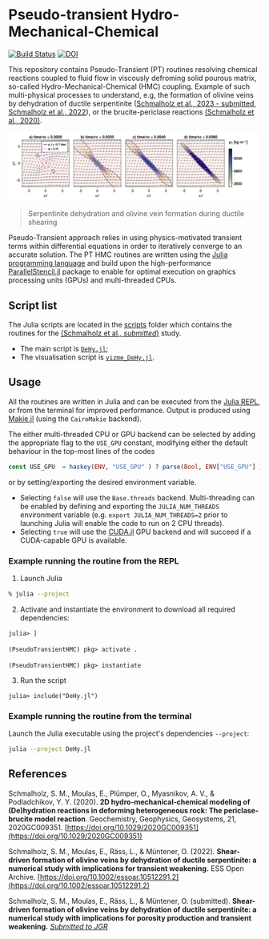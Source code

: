 # Pseudo-transient Hydro-Mechanical-Chemical

[![Build Status](https://github.com/PTsolvers/PseudoTransientHMC.jl/actions/workflows/CI.yml/badge.svg?branch=main)](https://github.com/PTsolvers/PseudoTransientHMC.jl/actions/workflows/CI.yml?query=branch%3Amain)
[![DOI](https://zenodo.org/badge/299357364.svg)](https://zenodo.org/badge/latestdoi/299357364)


This repository contains Pseudo-Transient (PT) routines resolving chemical reactions coupled to fluid flow in viscously defroming solid pourous matrix, so-called Hydro-Mechanical-Chemical (HMC) coupling. Example of such multi-physical processes to understand, e.g, the formation of olivine veins by dehydration of ductile serpentinite ([Schmalholz et al., 2023 - submitted](), [Schmalholz et al., 2022](https://doi.org/10.1002/essoar.10512291.2)), or the brucite-periclase reactions [(Schmalholz et al., 2020)](https://doi.org/10.1029/2020GC009351).

![Serpentinite dehydration and olivine vein formation during ductile shearing](docs/viz_dehy.png)
> Serpentinite dehydration and olivine vein formation during ductile shearing

Pseudo-Transient approach relies in using physics-motivated transient terms within differential equations in order to iteratively converge to an accurate solution. The PT HMC routines are written using the [Julia programming language](https://julialang.org) and build upon the high-performance [ParallelStencil.jl](https://github.com/omlins/ParallelStencil.jl) package to enable for optimal execution on graphics processing units (GPUs) and multi-threaded CPUs.

## Script list
The Julia scripts are located in the [scripts](scripts) folder which contains the routines for the [(Schmalholz et al., _submitted_)]() study.
- The main script is [`DeHy.jl`](scripts/DeHy.jl);
- The visualisation script is [`vizme_DeHy.jl`](scripts/vizme_DeHy.jl).

## Usage
All the routines are written in Julia and can be executed from the [Julia REPL], or from the terminal for improved performance. Output is produced using [Makie.jl] (using the `CairoMakie` backend).

The either multi-threaded CPU or GPU backend can be selected by adding the appropriate flag to the `USE_GPU` constant, modifying either the default behaviour in the top-most lines of the codes
```julia
const USE_GPU  = haskey(ENV, "USE_GPU" ) ? parse(Bool, ENV["USE_GPU"] ) : false
```
or by setting/exporting the desired environment variable.

- Selecting `false` will use the `Base.threads` backend. Multi-threading can be enabled by defining and exporting the `JULIA_NUM_THREADS` environment variable (e.g. `export JULIA_NUM_THREADS=2` prior to launching Julia will enable the code to run on 2 CPU threads).
- Selecting `true` will use the [CUDA.jl] GPU backend and will succeed if a CUDA-capable GPU is available.

### Example running the routine from the REPL

1. Launch Julia
```sh
% julia --project
```
2. Activate and instantiate the environment to download all required dependencies:
```julia-repl
julia> ]

(PseudoTransientHMC) pkg> activate .

(PseudoTransientHMC) pkg> instantiate
```
3. Run the script
```julia-repl
julia> include("DeHy.jl")
```

### Example running the routine from the terminal

Launch the Julia executable using the project's dependencies `--project`:
```sh
julia --project DeHy.jl
```

## References
Schmalholz, S. M., Moulas, E., Plümper, O., Myasnikov, A. V., & Podladchikov, Y. Y. (2020). **2D hydro‐mechanical‐chemical modeling of (De)hydration reactions in deforming heterogeneous rock: The periclase‐brucite model reaction**. Geochemistry, Geophysics, Geosystems, 21, 2020GC009351. [https://doi.org/10.1029/2020GC009351](https://doi.org/10.1029/2020GC009351)

Schmalholz, S. M., Moulas, E., Räss, L., & Müntener, O. (2022).  **Shear-driven formation of olivine veins by dehydration of ductile serpentinite: a numerical study with implications for transient weakening.** ESS Open Archive. [https://doi.org/10.1002/essoar.10512291.2](https://doi.org/10.1002/essoar.10512291.2)

Schmalholz, S. M., Moulas, E., Räss, L., & Müntener, O. (submitted). **Shear-driven formation of olivine veins by dehydration of ductile serpentinite: a numerical study with implications for porosity production and transient weakening.** [_Submitted to JGR_]()

[CUDA.jl]: https://github.com/JuliaGPU/CUDA.jl
[Makie.jl]: https://docs.makie.org/stable/
[Julia REPL]: https://docs.julialang.org/en/v1/stdlib/REPL/

